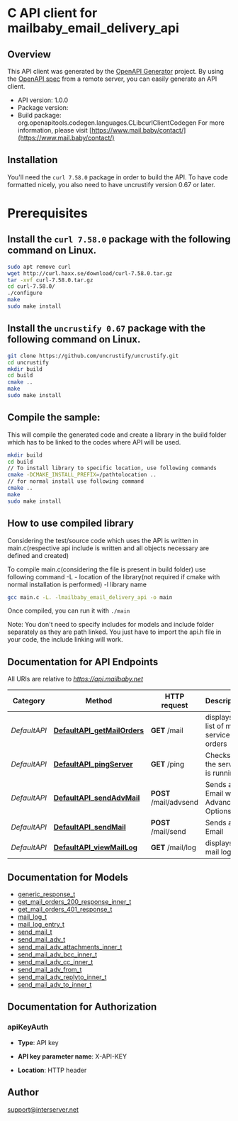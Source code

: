 # C API client for mailbaby_email_delivery_api

## Overview
This API client was generated by the [OpenAPI Generator](https://openapi-generator.tech) project. By using the [OpenAPI spec](https://openapis.org) from a remote server, you can easily generate an API client.

- API version: 1.0.0
- Package version: 
- Build package: org.openapitools.codegen.languages.CLibcurlClientCodegen
For more information, please visit [https://www.mail.baby/contact/](https://www.mail.baby/contact/)

## Installation
You'll need the `curl 7.58.0` package in order to build the API. To have code formatted nicely, you also need to have uncrustify version 0.67 or later.

# Prerequisites

## Install the `curl 7.58.0` package with the following command on Linux.
```bash
sudo apt remove curl
wget http://curl.haxx.se/download/curl-7.58.0.tar.gz
tar -xvf curl-7.58.0.tar.gz
cd curl-7.58.0/
./configure
make
sudo make install
```
## Install the `uncrustify 0.67` package with the following command on Linux.
```bash
git clone https://github.com/uncrustify/uncrustify.git
cd uncrustify
mkdir build
cd build
cmake ..
make
sudo make install
```

## Compile the sample:
This will compile the generated code and create a library in the build folder which has to be linked to the codes where API will be used.
```bash
mkdir build
cd build
// To install library to specific location, use following commands
cmake -DCMAKE_INSTALL_PREFIX=/pathtolocation ..
// for normal install use following command
cmake ..
make
sudo make install
```
## How to use compiled library
Considering the test/source code which uses the API is written in main.c(respective api include is written and all objects necessary are defined and created)

To compile main.c(considering the file is present in build folder) use following command
-L - location of the library(not required if cmake with normal installation is performed)
-l library name
```bash
gcc main.c -L. -lmailbaby_email_delivery_api -o main
```
Once compiled, you can run it with ``` ./main ```

Note: You don't need to specify includes for models and include folder separately as they are path linked. You just have to import the api.h file in your code, the include linking will work.

## Documentation for API Endpoints

All URIs are relative to *https://api.mailbaby.net*

Category | Method | HTTP request | Description
------------ | ------------- | ------------- | -------------
*DefaultAPI* | [**DefaultAPI_getMailOrders**](docs/DefaultAPI.md#DefaultAPI_getMailOrders) | **GET** /mail | displays a list of mail service orders
*DefaultAPI* | [**DefaultAPI_pingServer**](docs/DefaultAPI.md#DefaultAPI_pingServer) | **GET** /ping | Checks if the server is running
*DefaultAPI* | [**DefaultAPI_sendAdvMail**](docs/DefaultAPI.md#DefaultAPI_sendAdvMail) | **POST** /mail/advsend | Sends an Email with Advanced Options
*DefaultAPI* | [**DefaultAPI_sendMail**](docs/DefaultAPI.md#DefaultAPI_sendMail) | **POST** /mail/send | Sends an Email
*DefaultAPI* | [**DefaultAPI_viewMailLog**](docs/DefaultAPI.md#DefaultAPI_viewMailLog) | **GET** /mail/log | displays the mail log


## Documentation for Models

 - [generic_response_t](docs/generic_response.md)
 - [get_mail_orders_200_response_inner_t](docs/get_mail_orders_200_response_inner.md)
 - [get_mail_orders_401_response_t](docs/get_mail_orders_401_response.md)
 - [mail_log_t](docs/mail_log.md)
 - [mail_log_entry_t](docs/mail_log_entry.md)
 - [send_mail_t](docs/send_mail.md)
 - [send_mail_adv_t](docs/send_mail_adv.md)
 - [send_mail_adv_attachments_inner_t](docs/send_mail_adv_attachments_inner.md)
 - [send_mail_adv_bcc_inner_t](docs/send_mail_adv_bcc_inner.md)
 - [send_mail_adv_cc_inner_t](docs/send_mail_adv_cc_inner.md)
 - [send_mail_adv_from_t](docs/send_mail_adv_from.md)
 - [send_mail_adv_replyto_inner_t](docs/send_mail_adv_replyto_inner.md)
 - [send_mail_adv_to_inner_t](docs/send_mail_adv_to_inner.md)


## Documentation for Authorization


### apiKeyAuth

- **Type**: API key

- **API key parameter name**: X-API-KEY
- **Location**: HTTP header


## Author

support@interserver.net

